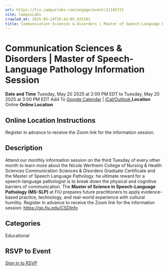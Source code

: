 ```yaml
---
url: https://fiu.campuslabs.com/engage/event/11195721
site: CampusLabs
crawled_at: 2025-05-14T16:43:05.925101
title: Communication Sciences & Disorders | Master of Speech-Language Pathology Information Session - Panther Connect
---
```


# Communication Sciences & Disorders | Master of Speech-Language Pathology Information Session
**Date and Time**
Tuesday, May 20 2025 at 2:00 PM EDT  to 
Tuesday, May 20 2025 at 3:00 PM EDT
Add To [Google Calendar](https://fiu.campuslabs.com/engage/event/11195721/googlepublish) | [iCal/Outlook ](https://fiu.campuslabs.com/engage/event/11195721.ics)
**Location**
Online
**Online Location**
## Online Location Instructions
Register in advance to receive the Zoom link for the information session.
## Description
Attend our monthly information session on the third Tuesday of every other month to learn more about the Nicole Wertheim College of Nursing & Health Sciences Communication Sciences & Disorders Graduate Certificate and the Master of Speech Language Pathology. 
he ultimate reward for a speech-language pathologist is to break down the physical and cognitive barriers of communication.
The **Master of Science in Speech-Language Pathology (MS-SLP)** at FIU prepares future practitioners to apply evidence-based practice, technology, and real-world experience with cultural humility.
Register in advance to receive the Zoom link for the information session: https://go.fiu.edu/CSDInfo
## Categories
Educational
## RSVP to Event
[Sign in to RSVP](https://fiu.campuslabs.com/engage/account/login?returnUrl=/engage/event/11195721)
